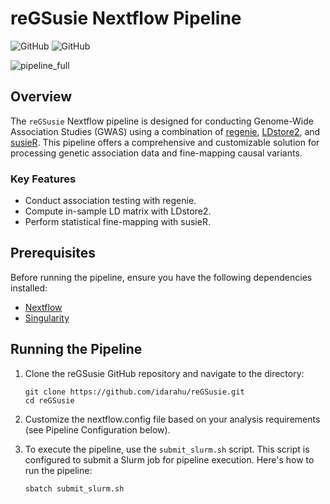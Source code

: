 # reGSusie Nextflow Pipeline
![GitHub](https://img.shields.io/badge/Version-1.0.0-blue.svg)
![GitHub](https://img.shields.io/badge/Nextflow-22.04.3-brightgreen.svg)

![pipeline_full](https://github.com/idarahu/reGSusie/assets/102286655/e61a86a3-773f-45d8-a89f-0b0748a45da4)


## Overview

The `reGSusie` Nextflow pipeline is designed for conducting Genome-Wide Association Studies (GWAS) using a combination of [regenie](https://rgcgithub.github.io/regenie/), [LDstore2](http://christianbenner.com/#), and [susieR](https://stephenslab.github.io/susieR/reference/susie_rss.html). This pipeline offers a comprehensive and customizable solution for processing genetic association data and fine-mapping causal variants.

### Key Features

- Conduct association testing with regenie.
- Compute in-sample LD matrix with LDstore2.
- Perform statistical fine-mapping with susieR.

## Prerequisites

Before running the pipeline, ensure you have the following dependencies installed:

- [Nextflow](https://www.nextflow.io/docs/latest/getstarted.html#installation)
- [Singularity](https://sylabs.io/singularity/)

## Running the Pipeline

1. Clone the reGSusie GitHub repository and navigate to the directory:

   ```shell
   git clone https://github.com/idarahu/reGSusie.git
   cd reGSusie
2. Customize the nextflow.config file based on your analysis requirements (see Pipeline Configuration below).
3. To execute the pipeline, use the `submit_slurm.sh` script. This script is configured to submit a Slurm job for pipeline execution. Here's how to run the pipeline:
   ```bash
   sbatch submit_slurm.sh
